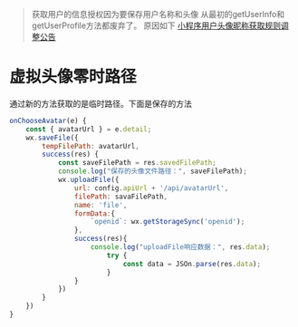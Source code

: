 > 获取用户的信息授权因为要保存用户名称和头像
> 从最初的getUserInfo和getUserProfile方法都废弃了。
	原因如下
	[小程序用户头像昵称获取规则调整公告](https://developers.weixin.qq.com/community/develop/doc/00022c683e8a80b29bed2142b56c01)

# 虚拟头像零时路径
通过新的方法获取的是临时路径。下面是保存的方法
~~~js
onChooseAvatar(e) {
	const { avatarUrl } = e.detail;
	wx.saveFile({
		tempFilePath: avatarUrl,
		success(res) {
			const saveFilePath = res.savedFilePath;
			console.log("保存的头像文件路径：", saveFilePath);
			wx.uploadFile({
				url: config.apiUrl + '/api/avatarUrl',
				filePath: savaFilePath,
				name: 'file',
				formData:{
					`openid`: wx.getStorageSync('openid');
				},
				success(res){
					console.log("uploadFile响应数据：", res.data);
						try {
							const data = JSOn.parse(res.data);
						}
				}
			}) 
		}
	})
}
~~~